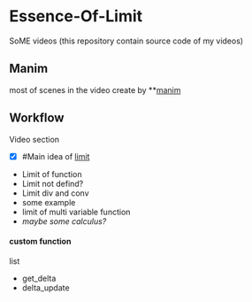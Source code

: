 # Essence-Of-Limit

SoME videos (this repository contain source code of my videos)

## Manim

most of scenes in the video create by **[manim](https://github.com/3b1b/manim)

## Workflow
Video section
- [x] #Main idea of [limit](https://tutorial.math.lamar.edu/classes/calcI/defnoflimit.aspx)
- Limit of function
- Limit not defind?
- Limit div and conv
- some example
- limit of multi variable function
- *maybe some calculus?*
#### custom function
list
- get_delta
- delta_update
